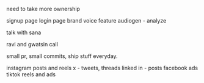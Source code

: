 
need to take more ownership

signup page
login page
brand voice feature
audiogen - analyze


talk with sana

ravi and gwatsin call

small pr, small commits, ship stuff everyday.


instagram posts and reels
x - tweets, threads
linked in - posts
facebook ads
tiktok reels and ads
